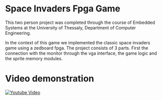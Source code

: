 # Space Invaders Fpga Game

This two person project was completed through the course of Embedded Systems
at the University of Thessaly, Department of Computer Engineering. 

In the context of this game we implemented the classic space invaders game 
using a zedboard fpga. The project consists of 3 parts. First the connection
with the monitor through the vga interface, the game logic and the sprite memory modules.

# Video demonstration

[![Youtube Video](https://img.youtube.com/vi/RFtkbf2oi48/0.jpg)](https://www.youtube.com/watch?v=RFtkbf2oi48)

